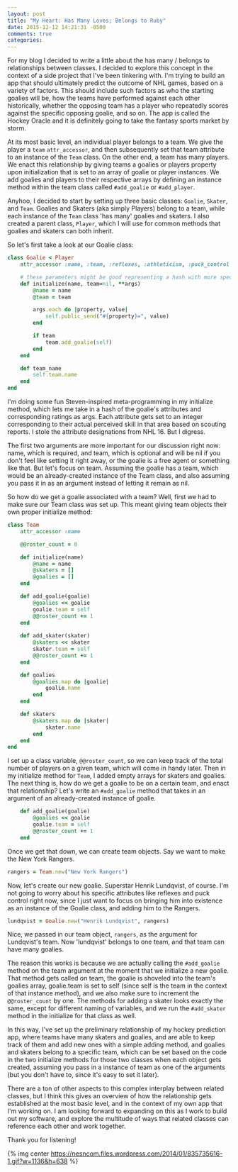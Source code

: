 ```yaml
---
layout: post
title: "My Heart: Has Many Loves; Belongs to Ruby"
date: 2015-12-12 14:21:31 -0500
comments: true
categories: 
---
```


For my blog I decided to write a little about the has many / belongs to relationships between classes. I decided to explore this concept in the context of a side project that I've been tinkering with. I'm trying to build an app that should ultimately predict the outcome of NHL games, based on a variety of factors. This should include such factors as who the starting goalies will be, how the teams have performed against each other historically, whether the opposing team has a player who repeatedly scores against the specific opposing goalie, and so on. The app is called the Hockey Oracle and it is definitely going to take the fantasy sports market by storm.

At its most basic level, an individual player belongs to a team. We give the player a `team` `attr_accessor`, and then subsequently set that team attribute to an instance of the `Team` class. On the other end, a team has many players. We enact this relationship by giving teams a goalies or players property upon initialization that is set to an array of goalie or player instances. We add goalies and players to their respective arrays by defining an instance method within the team class called `#add_goalie` or `#add_player`.

Anyhoo, I decided to start by setting up three basic classes: `Goalie`, `Skater`, and `Team`. Goalies and Skaters (aka simply Players) belong to a team, while each instance of the `Team` class 'has many' goalies and skaters. I also created a parent class, `Player`, which I will use for common methods that goalies and skaters can both inherit.

So let's first take a look at our Goalie class:

```ruby
class Goalie < Player
	attr_accessor :name, :team, :reflexes, :athleticism, :puck_control

	# these parameters might be good representing a hash with more specific attributes as keys and a number rating as values
	def initialize(name, team=nil, **args)
		@name = name
		@team = team

		args.each do |property, value|
			self.public_send("#{property}=", value)
		end

		if team
			team.add_goalie(self)
		end
	end

	def team_name
		self.team.name
	end
end

```
I'm doing some fun Steven-inspired meta-programming in my initialize method, which lets me take in a hash of the goalie's attributes and corresponding ratings as args. Each attribute gets set to an integer corresponding to their actual perceived skill in that area based on scouting reports. I stole the attribute designations from NHL 16. But I digress. 

The first two arguments are more important for our discussion right now: name, which is required, and team, which is optional and will be nil if you don't feel like setting it right away, or the goalie is a free agent or something like that. But let's focus on team. Assuming the goalie has a team, which would be an already-created instance of the Team class, and also assuming you pass it in as an argument instead of letting it remain as nil. 

So how do we get a goalie associated with a team? Well, first we had to make sure our Team class was set up. This meant giving team objects their own proper initialize method:

```ruby
class Team
	attr_accessor :name

	@@roster_count = 0

	def initialize(name)
		@name = name
		@skaters = []
		@goalies = []
	end

	def add_goalie(goalie)
		@goalies << goalie
		goalie.team = self
		@@roster_count += 1
	end
	
	def add_skater(skater)
		@skaters << skater
		skater.team = self
		@@roster_count += 1
	end

	def goalies
		@goalies.map do |goalie|
			goalie.name
		end
	end

	def skaters
		@skaters.map do |skater|
			skater.name
		end
	end
end
```

I set up a class variable, `@@roster_count`, so we can keep track of the total number of players on a given team, which will come in handy later. Then in my initialize method for `Team`, I added empty arrays for skaters and goalies. The next thing is, how do we get a goalie to be on a certain team, and enact that relationship? Let's write an `#add_goalie` method that takes in an argument of an already-created instance of goalie. 

```ruby
	def add_goalie(goalie)
		@goalies << goalie
		goalie.team = self
		@@roster_count += 1
	end
```

Once we get that down, we can create team objects. Say we want to make the New York Rangers.

```ruby
rangers = Team.new("New York Rangers")
```

Now, let's create our new goalie. Superstar Henrik Lundqvist, of course. I'm not going to worry about his specific attributes like reflexes and puck control right now, since I just want to focus on bringing him into existence as an instance of the Goalie class, and adding him to the Rangers.

```ruby
lundqvist = Goalie.new("Henrik Lundqvist", rangers)
```

Nice, we passed in our team object, `rangers`, as the argument for Lundqvist's team. Now 'lundqvist' belongs to one team, and that team can have many goalies. 

The reason this works is because we are actually calling the `#add_goalie` method on the team argument at the moment that we initialize a new goalie. That method gets called on team, the goalie is shoveled into the team's goalies array, goalie.team is set to self (since self is the team in the context of that instance method), and we also make sure to increment the `@@roster_count` by one. The methods for adding a skater looks exactly the same, except for different naming of variables, and we run the `#add_skater` method in the initialize for that class as well. 

In this way, I've set up the preliminary relationship of my hockey prediction app, where teams have many skaters and goalies, and are able to keep track of them and add new ones with a simple adding method, and goalies and skaters belong to a specific team, which can be set based on the code in the two initialize methods for those two classes when each object gets created, assuming you pass in a instance of team as one of the arguments (but you don't have to, since it's easy to set it later). 

There are a ton of other aspects to this complex interplay between related classes, but I think this gives an overview of how the relationship gets established at the most basic level, and in the context of my own app that I'm working on. I am looking forward to expanding on this as I work to build out my software, and explore the multitude of ways that related classes can reference each other and work together.

Thank you for listening! 

{% img center https://nesncom.files.wordpress.com/2014/01/835735616-1.gif?w=1136&h=638 %}



